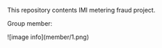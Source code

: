 This repository contents IMI metering fraud project.

Group member:

<div style="width:50%">
![image info](member/1.png)
</div>

<!-- <img scr="member/1.png" width="200"> -->
